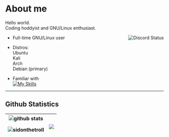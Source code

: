 # About me

Hello world.<br>
Coding hoddyist and GNU/Linux enthusiast.

<a href="https://discord.com/users/728604179186188368">
  <img align="right" src="https://lanyard.cnrad.dev/api/728604179186188368?idleMessage=Probably%20doing%20homework%20or%20coding." alt="Discord Status">
</a>



- Full-time GNU/Linux user


- Distros:<br>
Ubuntu<br>
Kali<br>
Arch<br>
Debian (primary)

- Familiar with<br> 
[![My Skills](https://skillicons.dev/icons?i=docker,linux,bash,vim,neovim,py&theme=dark)](https://skillicons.dev)


 



---

## Github Statistics

| <img align="center" src="https://github-readme-stats.vercel.app/api/?username=sidonthetroll&theme=merko&show_icons=true&&hide_border=false" alt="github stats" /></a> <p><img align="center" src="https://github-readme-streak-stats.herokuapp.com/?user=sidonthetroll&theme=dark" alt="sidonthetroll" /></p>| <img align="center" src="https://github-readme-stats.vercel.app/api/top-langs/?username=sidonthetroll&theme=gruvbox&hide_border=false&layout=pie" /></a> |
| ------------- | ------------- |
